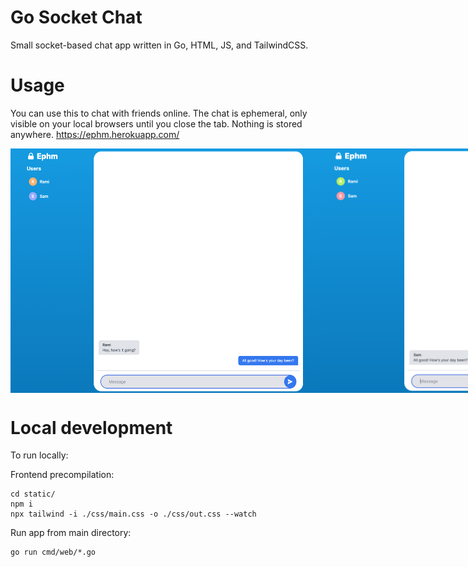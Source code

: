 # Go Socket Chat

Small socket-based chat app written in Go, HTML, JS, and TailwindCSS.

# Usage
You can use this to chat with friends online. The chat is ephemeral, only visible on your local browsers until you close the tab. Nothing is stored anywhere.
https://ephm.herokuapp.com/

<div style="display: flex; flex: row;">
<img src="1.png" width="500"/>
<img src="2.png" width="500"/>
</div>

# Local development
To run locally:

Frontend precompilation:
```
cd static/
npm i
npx tailwind -i ./css/main.css -o ./css/out.css --watch
```

Run app from main directory:
```
go run cmd/web/*.go
```
